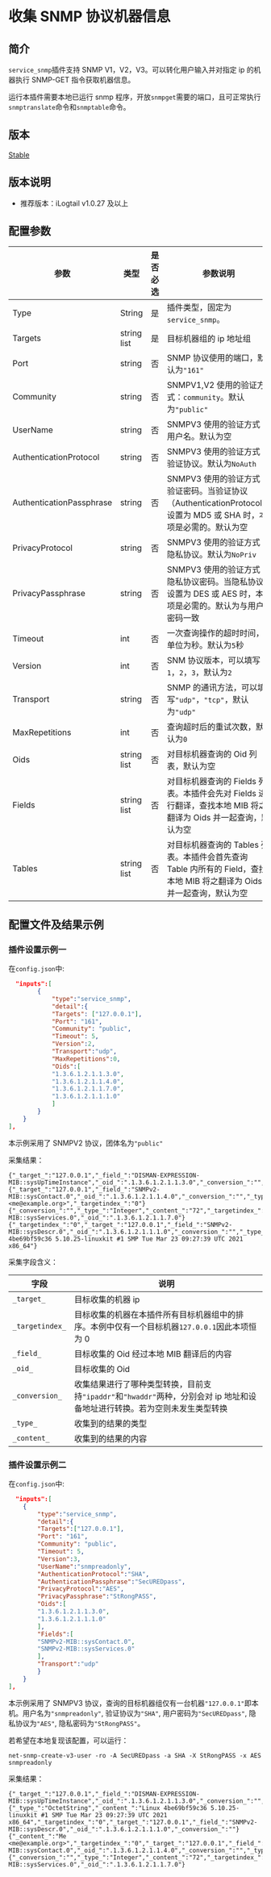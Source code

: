 # 收集 SNMP 协议机器信息

## 简介

`service_snmp`插件支持 SNMP V1，V2，V3。可以转化用户输入并对指定 ip 的机器执行 SNMP-GET 指令获取机器信息。

运行本插件需要本地已运行 snmp 程序，开放`snmpget`需要的端口，且可正常执行`snmptranslate`命令和`snmptable`命令。

## 版本

[Stable](../../stability-level.md)

## 版本说明

* 推荐版本：iLogtail v1.0.27 及以上

## 配置参数

| 参数                     | 类型        | 是否必选 | 参数说明                                                                                                               |
| ------------------------ | ----------- | -------- | ---------------------------------------------------------------------------------------------------------------------- |
| Type                     | String      | 是       | 插件类型，固定为`service_snmp`。                                                                                       |
| Targets                  | string list | 是       | 目标机器组的 ip 地址组                                                                                                 |
| Port                     | string      | 否       | SNMP 协议使用的端口，默认为`"161"`                                                                                     |
| Community                | string      | 否       | SNMPV1,V2 使用的验证方式：`community`。默认为`"public"`                                                                |
| UserName                 | string      | 否       | SNMPV3 使用的验证方式：用户名。默认为空                                                                                |
| AuthenticationProtocol   | string      | 否       | SNMPV3 使用的验证方式：验证协议。默认为`NoAuth`                                                                        |
| AuthenticationPassphrase | string      | 否       | SNMPV3 使用的验证方式：验证密码。当验证协议（AuthenticationProtocol）设置为 MD5 或 SHA 时，本项是必需的。默认为空      |
| PrivacyProtocol          | string      | 否       | SNMPV3 使用的验证方式：隐私协议。默认为`NoPriv`                                                                        |
| PrivacyPassphrase        | string      | 否       | SNMPV3 使用的验证方式：隐私协议密码。当隐私协议设置为 DES 或 AES 时，本项是必需的。默认为与用户密码一致                |
| Timeout                  | int         | 否       | 一次查询操作的超时时间，单位为秒。默认为`5`秒                                                                          |
| Version                  | int         | 否       | SNM 协议版本，可以填写`1`，`2`，`3`，默认为`2`                                                                         |
| Transport                | string      | 否       | SNMP 的通讯方法，可以填写`"udp"`，`"tcp"`，默认为`"udp"`                                                               |
| MaxRepetitions           | int         | 否       | 查询超时后的重试次数，默认为`0`                                                                                        |
| Oids                     | string list | 否       | 对目标机器查询的 Oid 列表，默认为空                                                                                    |
| Fields                   | string list | 否       | 对目标机器查询的 Fields 列表。本插件会先对 Fields 进行翻译，查找本地 MIB 将之翻译为 Oids 并一起查询，默认为空          |
| Tables                   | string list | 否       | 对目标机器查询的 Tables 列表。本插件会首先查询 Table 内所有的 Field，查找本地 MIB 将之翻译为 Oids 并一起查询，默认为空 |

## 配置文件及结果示例

### 插件设置示例一

在`config.json`中:

```json
  "inputs":[
        {
            "type":"service_snmp",
            "detail":{
            "Targets": ["127.0.0.1"],
            "Port": "161",
            "Community": "public",
            "Timeout": 5,
            "Version":2,
            "Transport":"udp",
            "MaxRepetitions":0,
            "Oids":[
            "1.3.6.1.2.1.1.3.0",
            "1.3.6.1.2.1.1.4.0",
            "1.3.6.1.2.1.1.7.0",
            "1.3.6.1.2.1.1.1.0"
            ]
        }
    }
],
```

本示例采用了 SNMPV2 协议，团体名为`"public"`

采集结果：

```text
{"_target_":"127.0.0.1","_field_":"DISMAN-EXPRESSION-MIB::sysUpTimeInstance","_oid_":".1.3.6.1.2.1.1.3.0","_conversion_":"","_type_":"TimeTicks","_content_":"10522102","_targetindex_":"0"}
{"_target_":"127.0.0.1","_field_":"SNMPv2-MIB::sysContact.0","_oid_":".1.3.6.1.2.1.1.4.0","_conversion_":"","_type_":"OctetString","_content_":"Me <me@example.org>","_targetindex_":"0"}
{"_conversion_":"","_type_":"Integer","_content_":"72","_targetindex_":"0","_target_":"127.0.0.1","_field_":"SNMPv2-MIB::sysServices.0","_oid_":".1.3.6.1.2.1.1.7.0"}
{"_targetindex_":"0","_target_":"127.0.0.1","_field_":"SNMPv2-MIB::sysDescr.0","_oid_":".1.3.6.1.2.1.1.1.0","_conversion_":"","_type_":"OctetString","_content_":"Linux 4be69bf59c36 5.10.25-linuxkit #1 SMP Tue Mar 23 09:27:39 UTC 2021 x86_64"}
```

采集字段含义：

| 字段            | 说明                                                                                                                       |
| --------------- | -------------------------------------------------------------------------------------------------------------------------- |
| `_target_`      | 目标收集的机器 ip                                                                                                          |
| `_targetindex_` | 目标收集的机器在本插件所有目标机器组中的排序。本例中仅有一个目标机器`127.0.0.1`因此本项恒为 0                              |
| `_field_`       | 目标收集的 Oid 经过本地 MIB 翻译后的内容                                                                                   |
| `_oid_`         | 目标收集的 Oid                                                                                                             |
| `_conversion_`  | 收集结果进行了哪种类型转换，目前支持`"ipaddr"`和`"hwaddr"`两种，分别会对 ip 地址和设备地址进行转换。若为空则未发生类型转换 |
| `_type_`        | 收集到的结果的类型                                                                                                         |
| `_content_`     | 收集到的结果的内容                                                                                                         |

### 插件设置示例二

在`config.json`中:

```json
  "inputs":[
    {
        "type":"service_snmp",
        "detail":{
        "Targets":["127.0.0.1"],
        "Port": "161",
        "Community": "public",
        "Timeout": 5,
        "Version":3,
        "UserName":"snmpreadonly",
        "AuthenticationProtocol":"SHA",
        "AuthenticationPassphrase":"SecUREDpass",
        "PrivacyProtocol":"AES",
        "PrivacyPassphrase":"StRongPASS",
        "Oids":[
        "1.3.6.1.2.1.1.3.0",
        "1.3.6.1.2.1.1.1.0"
        ],
        "Fields":[
        "SNMPv2-MIB::sysContact.0",
        "SNMPv2-MIB::sysServices.0"
        ],
        "Transport":"udp"
        }
    }
],
```

本示例采用了 SNMPV3 协议，查询的目标机器组仅有一台机器`"127.0.0.1"`即本机。用户名为`"snmpreadonly"`, 验证协议为`"SHA"`, 用户密码为`"SecUREDpass"`, 隐私协议为`"AES"`, 隐私密码为`"StRongPASS"`。

若希望在本地复现该配置，可以运行：

```shell
net-snmp-create-v3-user -ro -A SecUREDpass -a SHA -X StRongPASS -x AES snmpreadonly
```

采集结果：

```text
{"_target_":"127.0.0.1","_field_":"DISMAN-EXPRESSION-MIB::sysUpTimeInstance","_oid_":".1.3.6.1.2.1.1.3.0","_conversion_":"","_type_":"TimeTicks","_content_":"10423593","_targetindex_":"0"}
{"_type_":"OctetString","_content_":"Linux 4be69bf59c36 5.10.25-linuxkit #1 SMP Tue Mar 23 09:27:39 UTC 2021 x86_64","_targetindex_":"0","_target_":"127.0.0.1","_field_":"SNMPv2-MIB::sysDescr.0","_oid_":".1.3.6.1.2.1.1.1.0","_conversion_":""}
{"_content_":"Me <me@example.org>","_targetindex_":"0","_target_":"127.0.0.1","_field_":"SNMPv2-MIB::sysContact.0","_oid_":".1.3.6.1.2.1.1.4.0","_conversion_":"","_type_":"OctetString"}
{"_conversion_":"","_type_":"Integer","_content_":"72","_targetindex_":"0","_target_":"127.0.0.1","_field_":"SNMPv2-MIB::sysServices.0","_oid_":".1.3.6.1.2.1.1.7.0"}
```
